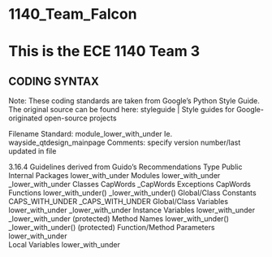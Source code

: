 # 1140_Team_Falcon
# This is the ECE 1140 Team 3

CODING SYNTAX
-------------


Note: These coding standards are taken from Google’s Python Style Guide. The original source can be found here: styleguide | Style guides for Google-originated open-source projects

Filename Standard: module_lower_with_under
	Ie. wayside_qtdesign_mainpage
	Comments: specify version number/last updated in file

3.16.4 Guidelines derived from Guido’s Recommendations
Type                      Public              Internal
Packages                    lower_with_under
Modules                     lower_with_under    _lower_with_under
Classes                     CapWords            _CapWords
Exceptions                  CapWords
Functions                   lower_with_under()  _lower_with_under()
Global/Class Constants      CAPS_WITH_UNDER     _CAPS_WITH_UNDER
Global/Class Variables      lower_with_under    _lower_with_under
Instance Variables          lower_with_under    _lower_with_under (protected)
Method Names                lower_with_under()  _lower_with_under() (protected)
Function/Method Parameters  lower_with_under   
Local Variables             lower_with_under



